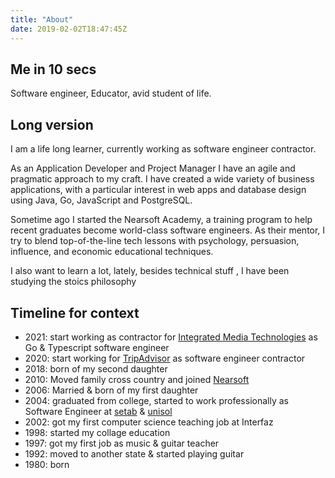 ```yaml
---
title: "About"
date: 2019-02-02T18:47:45Z
---
```

## Me  in 10 secs
Software engineer, Educator, avid student of life.

## Long version 
I am a life long learner, currently working as software engineer contractor. 

As an Application Developer and Project Manager I have an agile and pragmatic approach to my craft. I have created a wide variety of business applications, with a particular interest in web apps and database design using Java, Go, JavaScript and PostgreSQL. 

Sometime ago I started the Nearsoft Academy, a training program to help recent graduates become world-class software engineers. As their mentor, I try to blend top-of-the-line tech lessons with psychology, persuasion, influence, and economic educational techniques. 

I also want to learn a lot,   lately, besides technical stuff , I have been studying the stoics philosophy  

## Timeline for context

* 2021: start working as contractor  for [Integrated Media Technologies](https://www.imtglobalinc.com/) as  Go & Typescript software engineer
* 2020: start working for [TripAdvisor](https://tripadvisor.com) as software engineer contractor 
* 2018: born of my second daughter      
* 2010: Moved family cross country and joined [Nearsoft](https://nearsoft.com)
* 2006: Married & born of my first daughter     
* 2004: graduated from college, started to work professionally as Software Engineer at [setab](https://setab.com.mx) & [unisol](http://unisolmexico.com/)
* 2002: got my first computer science teaching job at Interfaz
* 1998: started my collage education
* 1997: got my first job as music & guitar teacher
* 1992: moved to another state & started playing guitar
* 1980: born 
